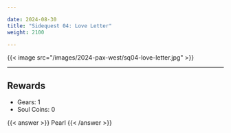 ```yaml
---

date: 2024-08-30
title: "Sidequest 04: Love Letter"
weight: 2100

---
```


{{< image src="/images/2024-pax-west/sq04-love-letter.jpg" >}}

---

## Rewards

- Gears: 1
- Soul Coins: 0

{{< answer >}} Pearl {{< /answer >}}

